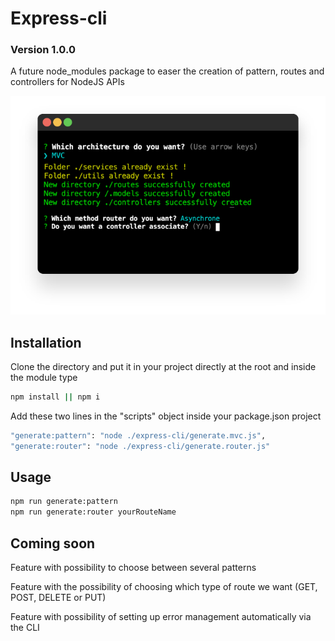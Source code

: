 # Express-cli
### Version 1.0.0
A future node_modules package to easer the creation of pattern, routes and controllers for NodeJS APIs

<img src="https://github.com/naodevtech/express-cli/blob/master/mockup/express_cli_mockup.png" />

## Installation

Clone the directory and put it in your project directly at the root and inside the module type 

```bash
npm install || npm i 
```

Add these two lines in the "scripts" object inside your package.json project

```bash
"generate:pattern": "node ./express-cli/generate.mvc.js",
"generate:router": "node ./express-cli/generate.router.js"
```

## Usage

```python
npm run generate:pattern
npm run generate:router yourRouteName
```
## Coming soon

Feature with possibility to choose between several patterns

Feature with the possibility of choosing which type of route we want (GET, POST, DELETE or PUT)

Feature with possibility of setting up error management automatically via the CLI
